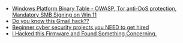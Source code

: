 - [Windows Platform Binary Table - OWASP, Tor anti-DoS protection, Mandatory SMB Signing on Win 11](https://youtu.be/SdTqXGXDM4c)
- [Do you know this Gmail hack??](https://www.youtube.com/shorts/NPmQRQM5Ehk)
- [Beginner cyber security projects you NEED to get hired](https://youtu.be/LFlsDm8w36A)
- [I Hacked this Firmware and Found Something Concerning.](https://youtu.be/qWVRJsaUTIg)
